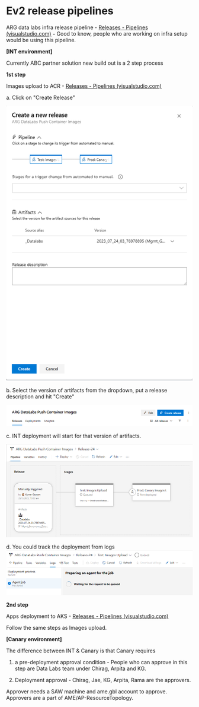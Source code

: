 # Ev2 release pipelines

ARG data labs infra release pipeline - [Releases - Pipelines
(visualstudio.com)](https://msazure.visualstudio.com/One/_release?_a=releases&view=mine&definitionId=56263)
**-** Good to know, people who are working on infra setup would be using
this pipeline.

**[INT environment]**

Currently ABC partner solution new build out is a 2 step process

**1st step**

Images upload to ACR - [Releases - Pipelines
(visualstudio.com)](https://msazure.visualstudio.com/One/_release?_a=releases&view=mine&definitionId=56278)

a.  Click on \"Create Release\"

![](../.attachments/DataLabs/rel/DLCreateNewRelease.png)

b.  Select the version of artifacts from the dropdown, put a release
    description and hit \"Create\"

![](../.attachments/DataLabs/rel/DLContainerPush.png)

c.  INT deployment will start for that version of artifacts.

![](../.attachments/DataLabs/rel/DLContainerReleaseProgress.png)

d.  You could track the deployment from logs
![](../.attachments/DataLabs/rel/DLContainerUploadStep.png)

**2nd step**

Apps deployment to AKS - [Releases - Pipelines
(visualstudio.com)](https://msazure.visualstudio.com/One/_release?view=mine&_a=releases&definitionId=56489)

Follow the same steps as Images upload.

**[Canary environment]**

The difference between INT & Canary is that Canary requires

1.  a pre-deployment approval condition - People who can approve in this
    step are Data Labs team under Chirag, Arpita and KG.

2.  Deployment approval - Chirag, Jae, KG, Arpita, Rama are the
    approvers.

Approver needs a SAW machine and ame.gbl account to approve. Approvers
are a part of AME/AP-ResourceTopology.
